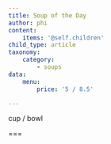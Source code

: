 ```yaml
---
title: Soup of the Day
author: phi
content:
    items: '@self.children'
child_type: article
taxonomy:
    category:
        - soups
data:
    menu:
        price: '5 / 8.5'

---
```


cup / bowl

===
